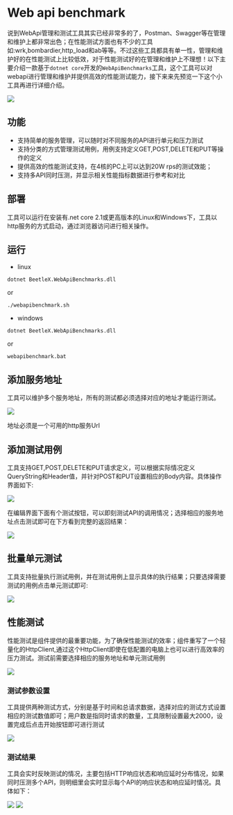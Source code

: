 # Web api benchmark
说到WebApi管理和测试工具其实已经非常多的了，Postman、Swagger等在管理和维护上都非常出色；在性能测试方面也有不少的工具如:wrk,bombardier,http_load和ab等等。不过这些工具都具有单一性，管理和维护好的在性能测试上比较低效，对于性能测试好的在管理和维护上不理想！以下主要介绍一款基于`dotnet core`开发的`WebApiBenchmarks`工具，这个工具可以对webapi进行管理和维护并提供高效的性能测试能力，接下来来先预览一下这个小工具再进行详细介绍。

![](https://i.imgur.com/RPkWhzS.png)

## 功能
-  支持简单的服务管理，可以随时对不同服务的API进行单元和压力测试
-  支持分类的方式管理测试用例，用例支持定义GET,POST,DELETE和PUT等操作的定义
-  提供高效的性能测试支持，在4核的PC上可以达到20W rps的测试效能；
-  支持多API同时压测，并显示相关性能指标数据进行参考和对比

## 部署
工具可以运行在安装有.net core 2.1或更高版本的Linux和Windows下，工具以http服务的方式启动，通过浏览器访问进行相关操作。
## 运行
- linux
```
dotnet BeetleX.WebApiBenchmarks.dll
```
or
```
./webapibenchmark.sh
```


 - windows
 ```
 dotnet BeetleX.WebApiBenchmarks.dll
 ```
 or
 ```
 webapibenchmark.bat
 ```

## 添加服务地址
工具可以维护多个服务地址，所有的测试都必须选择对应的地址才能运行测试。


![](https://i.imgur.com/21RxUqG.png)

地址必须是一个可用的http服务Url
## 添加测试用例
工具支持GET,POST,DELETE和PUT请求定义，可以根据实际情况定义QueryString和Header值，并针对POST和PUT设置相应的Body内容。具体操作界面如下:


![](https://i.imgur.com/uEy21gA.png)

在编辑界面下面有个测试按钮，可以即刻测试API的调用情况；选择相应的服务地址点击测试即可在下方看到完整的返回结果：


![](https://i.imgur.com/09D4kOS.png)


## 批量单元测试
工具支持批量执行测试用例，并在测试用例上显示具体的执行结果；只要选择需要测试的用例点击单元测试即可:


![](https://i.imgur.com/dLFurrb.png)

## 性能测试
性能测试是组件提供的最重要功能，为了确保性能测试的效率；组件重写了一个轻量化的HttpClient,通过这个HttpClient即使在低配置的电脑上也可以进行高效率的压力测试。测试前需要选择相应的服务地址和单元测试用例


![](https://i.imgur.com/rfEBobs.png)

### 测试参数设置
工具提供两种测试方式，分别是基于时间和总请求数据，选择对应的测试方式设置相应的测试数值即可；用户数是指同时请求的数量，工具限制设置最大2000，设置完成后点击开始按钮即可进行测试


![](https://i.imgur.com/k7yuUeR.png)

### 测试结果
工具会实时反映测试的情况，主要包括HTTP响应状态和响应延时分布情况，如果同时压测多个API，则明细里会实时显示每个API的响应状态和响应延时情况。具体如下：

![](https://i.imgur.com/vo2iBzO.png)
![](https://i.imgur.com/EVQvfOb.png)
